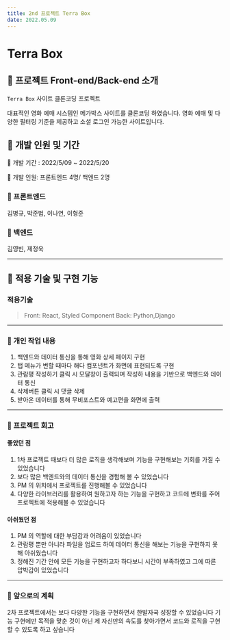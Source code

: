 ```yaml
---
title: 2nd 프로젝트 Terra Box
date: 2022.05.09
---
```


# Terra Box

## :popcorn: 프로젝트 Front-end/Back-end 소개

`Terra Box` 사이트 클론코딩 프로젝트

대표적인 영화 예매 시스템인 메가박스 사이트를 클론코딩 하였습니다.
영화 예매 및 다양한 필터링 기준을 제공하고 소셜 로그인 가능한 사이트입니다.

## :popcorn: 개발 인원 및 기간

:popcorn: 개발 기간 : 2022/5/09 ~ 2022/5/20

:popcorn: 개발 인원: 프론트엔드 4명/ 백엔드 2명

### :popcorn: 프론트엔드

김병규, 박준범, 이나연, 이형준

### :popcorn: 백엔드

김영빈, 제정욱

---

## :popcorn: 적용 기술 및 구현 기능

### 적용기술

> Front: React, Styled Component
> Back: Python,Django

---

### :popcorn: 개인 작업 내용
1. 백엔드와 데이터 통신을 통해 영화 상세 페이지 구현
2. 탭 메뉴가 변할 때마다 해다 컴포넌트가 화면에 표현되도록 구현
3. 관람평 작성하기 클릭 시 모달창이 출력되며 작성하 내용을 기반으로 백엔드와 데이터 통신
5. 삭제버튼 클릭 시 댓글 삭제 
6. 받아온 데이터를 통해 무비포스트와 예고편을 화면에 출력

---

### :popcorn: 프로젝트 회고

#### 좋았던 점

1. 1차 프로젝트 때보다 더 많은 로직을 생각해보며 기능을 구현해보는 기회를 가질 수 있었습니다
2. 보다 많은 백엔드와의 데이터 통신을 경험해 볼 수 있었습니다
3. PM 의 위치에서 프로젝트를 진행해볼 수 있었습니다
4. 다양한 라이브러리를 활용하여 원하고자 하는 기능을 구현하고 코드에 변화를 주어 프로젝트에 적용해볼 수 있었습니다

#### 아쉬웠던 점

1. PM 의 역할에 대한 부담감과 어려움이 있었습니다
2. 관람평 뿐만 아니라 파일을 업로드 하여 데이터 통신을 해보는 기능을 구현하지 못해 아쉬웠습니다
3. 정해진 기간 안에 모든 기능을 구현하고자 하다보니 시간이 부족하였고 그에 따른 압박감이 있었습니다

---
### :popcorn: 앞으로의 계획

2차 프로젝트에서는 보다 다양한 기능을 구현하면서 한발자국 성장할 수 있었습니다
기능 구현에만 목적을 맞춘 것이 아닌 제 자신만의 속도를 찾아가면서 코드와 로직을 구현할 수 있도록 하고 싶습니다

